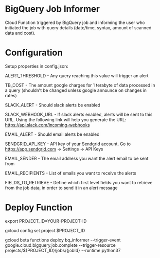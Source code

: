 # BigQuery Job Informer
Cloud Function triggered by BigQuery job and informing the user who initiated the job with query details (date/time, syntax, amount of scanned data and cost).

# Configuration

Setup properties in config.json:

ALERT_THRESHOLD - Any query reaching this value will trigger an alert

TB_COST - The amount google charges for 1 terabyte of data processed in a query (shouldn't be changed unless google announce on changes in rates)

SLACK_ALERT - Should slack alerts be enabled

SLACK_WEBHOOK_URL - If slack alerts enabled, alerts will be sent to this URL. Using the following link will help you generate the URL:
https://api.slack.com/incoming-webhooks

EMAIL_ALERT - Should email alerts be enabled

SENDGRID_API_KEY - API key of your Sendgrid account. Go to https://app.sendgrid.com -> Settings -> API Keys

EMAIL_SENDER - The email address you want the alert email to be sent from

EMAIL_RECIPIENTS - List of emails you want to receive the alerts
  
FIELDS_TO_RETRIEVE - Define which first level fields you want to retrieve from the job data, in order to send it in an alert message

# Deploy Function

export PROJECT_ID=YOUR-PROJECT-ID

gcloud config set project $PROJECT_ID

gcloud beta functions deploy bq_informer --trigger-event google.cloud.bigquery.job.complete --trigger-resource projects/${PROJECT_ID}/jobs/{jobId} --runtime python37